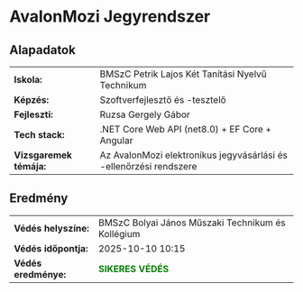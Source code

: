 # AvalonMozi Jegyrendszer

## Alapadatok

|                         |                                                                         |
|-------------------------|-------------------------------------------------------------------------|
| **Iskola:**             | BMSzC Petrik Lajos Két Tanítási Nyelvű Technikum                        |
| **Képzés:**             | Szoftverfejlesztő és -tesztelő                                          |
| **Fejleszti:**          | Ruzsa Gergely Gábor                                                     |
| **Tech stack:**         | .NET Core Web API (net8.0) + EF Core + Angular                          |
| **Vizsgaremek témája:** | Az AvalonMozi elektronikus jegyvásárlási és -ellenőrzési rendszere      |

## Eredmény

|                         |                                                                         |
|-------------------------|-------------------------------------------------------------------------|
| **Védés helyszíne:**    | BMSzC Bolyai János Műszaki Technikum és Kollégium                       |
| **Védés időpontja:**    | 2025-10-10 10:15                                                        |
| **Védés eredménye:**    | <span style="color: green; font-weight: bold">SIKERES VÉDÉS</span>      |
